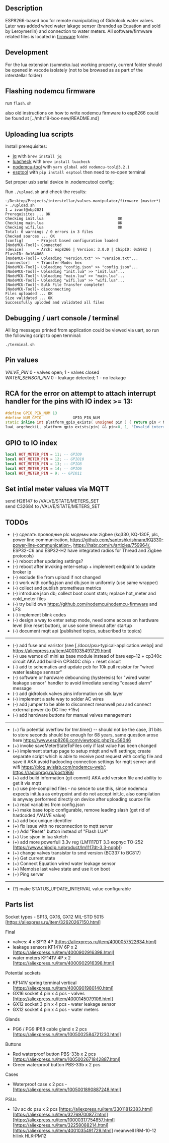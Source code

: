 
## Description

ESP8266-based box for remote manipulating of Gidrolock water valves.<br/>
Later was added wired water lakage sensor (branded as Equation and sold by Leroymerlin) and connection to water meters.
All software/firmware related files is located in [firmware](./firmware/) folder.

## Development

For the lua extension (sumneko.lua) working properly, current folder should be opened in vscode isolately (not to be browsed as as part of the interstellar folder)

## Flashing nodemcu firmware

run `flash.sh`

also old instructions on how to write nodemcu firmware to esp8266 could be found at [../mhz19-box-new/README.md]

## Uploading lua scripts

Install prerequisites:

- [jq](https://jqlang.org/) with `brew install jq`
- [luacheck](https://github.com/mpeterv/luacheck) with `brew install luacheck`
- [nodemcu-tool](https://github.com/AndiDittrich/NodeMCU-Tool) with `yarn global add nodemcu-tool@3.2.1`
- [esptool](https://github.com/espressif/esptool) with `pip install esptool` then need to re-open terminal

Set proper usb serial device in .nodemcutool config;

Run `./upload.sh` and check the results:

```shell
~/Desktop/Projects/interstellar/valves-manipulator/firmware (master*) » ./upload.sh                                                                                                             1 ↵ ivanf@mbp2021
Prerequisites ... OK
Checking init.lua                                 OK
Checking main.lua                                 OK
Checking wifi.lua                                 OK
Total: 0 warnings / 0 errors in 3 files
Checked sources ... OK
[config]      ~ Project based configuration loaded
[NodeMCU-Tool]~ Connected
[device]      ~ Arch: esp8266 | Version: 3.0.0 | ChipID: 0x5982 | FlashID: 0x164068
[NodeMCU-Tool]~ Uploading "version.txt" >> "version.txt"...
[connector]   ~ Transfer-Mode: hex
[NodeMCU-Tool]~ Uploading "config.json" >> "config.json"...
[NodeMCU-Tool]~ Uploading "init.lua" >> "init.lua"...
[NodeMCU-Tool]~ Uploading "main.lua" >> "main.lua"...
[NodeMCU-Tool]~ Uploading "wifi.lua" >> "wifi.lua"...
[NodeMCU-Tool]~ Bulk File Transfer complete!
[NodeMCU-Tool]~ disconnecting
Files uploaded ... OK
Size validated ... OK
Successfully uploded and validated all files
```

## Debugging / uart console / terminal

All log messages printed from application could be viewed via uart, so run the following script to open terminal:

`./terminal.sh`

## Pin values

*VALVE_PIN* 0 - valves open; 1 - valves closed<br/>
*WATER_SENSOR_PIN* 0 - leakage detected; 1 - no leakage

## RCA for the error on attempt to attach interrupt handler for the pins with IO index >= 13:

```cpp
#define GPIO_PIN_NUM 13
#define NUM_GPIO              GPIO_PIN_NUM
static inline int platform_gpio_exists( unsigned pin ) { return pin < NUM_GPIO; }
luaL_argcheck(L, platform_gpio_exists(pin) && pin>0, 1, "Invalid interrupt pin");
```

## GPIO to IO index

```lua
local HOT_METER_PIN = 11; -- GPIO9
local HOT_METER_PIN = 12; -- GPIO10
local HOT_METER_PIN = 13; -- GPIO8
local HOT_METER_PIN = 14; -- GPIO6
local HOT_METER_PIN = 9; -- GPIO11
```

## Set intial meter values via MQTT

send H28147 to /VALVE/STATE/METERS_SET<br>
send C32684 to /VALVE/STATE/METERS_SET

## TODOs

- (-) сделать проводные plc модемы или zigbee (kq330, KQ-130F, plc, power line communication, https://github.com/santoshkrishnanr/KQ330-power-line-communication-, https://habr.com/ru/articles/759964/, ESP32-C6 and ESP32-H2 have integrated radios for Thread and Zigbee protocols)
- (-) reboot after updating settings?
- (-) reboot after invoking enter-setup + implement endpoint to update broker ip
- (-) exclude file from upload if not changed
- (-) work with config.json and db.json in uniformly (use same wrapper)
- (-) collect and publish prometheus metrics
- (-) introduce json db; collect boot count stats; replace hot_meter and cold_meter files
- (-) try build own https://github.com/nodemcu/nodemcu-firmware and LFS
- (-) implement blink codes
- (-) design a way to enter setup mode, need some access on hardware level (like reset button), or use some timeout after startup
- (-) document mqtt api (published topics, subscribed to topics)
- ---
- (-) add fuse and varistor (see [./docs/psu-typical-application.webp] and https://aliexpress.ru/item/4001035491729.html)
- (-) use wemos d1 mini as base module instead of bare esp-12 + ср340с circuit AKA add build-in СР340С chip + reset circuit
- (-) add to schematics and update pcb for 10k pull resistor for "wired water leakage sennsor"
- (-) software or hardware debouncing (hysteresis) for "wired water leakage sensor" handler to avoid iimediate sending "ceased alarm" message
- (-) add gidrolock valves pins information on silk layer
- (-) implement a safe way to solder AC wires
- (-) add jumper to be able to disconnect meanwell psu and connect external power (to DC line +15v)
- (-) add hardware buttons for manual valves management
- ---
- (+) fix potential overflow for tmr.time() -- should not be the case, 31 bits to store seconds should be enough for 68 years, same question arose here https://www.esp8266.com/viewtopic.php?p=58046
- (+) invoke saveMeterStateToFiles only if last value has been changed
- (+) implement startup page to setup mtqtt and wifi settings; create separate script which is able to receive post request with config file and save it AKA avoid hadcoding connection settings for mqtt server and wifi https://blog.avislab.com/nodemcu-web/; https://radioprog.ru/post/866
- (+) add build information (git commit) AKA add version file and ability to get it via mqtt 
- (+) use pre-compiled files - no sence to use this, since nodemcu expects init.lua as entrypoint and do not accept init.lc, also compilation is anyway performed directly on device after uploading source file
- (+) read variables from config.json
- (+) make base topic configurable, remove leading slash (get rid of hardcoded /VALVE value)
- (+) add box unique identifier
- (+) fix issue with no reconnection to mqtt server
- (+) Add "Reset" button instead of "Flash LUA"
- (+) Use sjson in lua sketch
- (+) add more powerfull 3.3v reg (LM1117DT 3.3 корпус TO-252 [https://www.chipdip.ru/product/lm1117dt-3.3-nopb])
- (+) change valves transistor to smd version (BC337 to BC817)
- (+) Get current state
- (+) Connect Equation wired water leakage sensor
- (+) Memoise last valve state and use it on boot
- (+) Ping server
- ---
- (?) make STATUS_UPDATE_INTERVAL value configurable

## Parts list

Socket types - SP13, GX16, GX12
MIL-STD 5015 [https://aliexpress.ru/item/32620267150.html]

Final
- valves: 4 x SP13 4P [https://aliexpress.ru/item/4000057522634.html]
- leakage sensors KF141V 6P x 2 [https://aliexpress.ru/item/4000902916398.html]
- water meters KF141V 4P x 2 [https://aliexpress.ru/item/4000902916398.html]

Potential sockets
- KF141V spring terminal vertical [https://aliexpress.ru/item/4000901980140.html]
- GX16 socket 4 pin x 4 pcs - valves [https://aliexpress.ru/item/4000145079106.html]
- GX12 socket 3 pin x 4 pcs - water leakage sensor
- GX12 socket 4 pin x 4 pcs - water meters

Glands
- PG6 / PG9 IP68 cable gland x 2 pcs [https://aliexpress.ru/item/1005002584721230.html]

Buttons
- Red waterproof button PBS-33b x 2 pcs [https://aliexpress.ru/item/1005002671842887.html]
- Green waterproof button PBS-33b x 2 pcs

Cases
- Waterproof case x 2 pcs - [https://aliexpress.ru/item/1005001890887248.html]

PSUs
- 12v ac dc psu x 2 pcs [https://aliexpress.ru/item/33011812383.html]
                        [https://aliexpress.ru/item/32769700877.html]
                        [https://aliexpress.ru/item/10000317754857.html]
                        [https://aliexpress.ru/item/32258088214.html]
                        [https://aliexpress.ru/item/4001035491729.html]
                        meanwell IRM-10-12
                        hilink HLK-PM12

